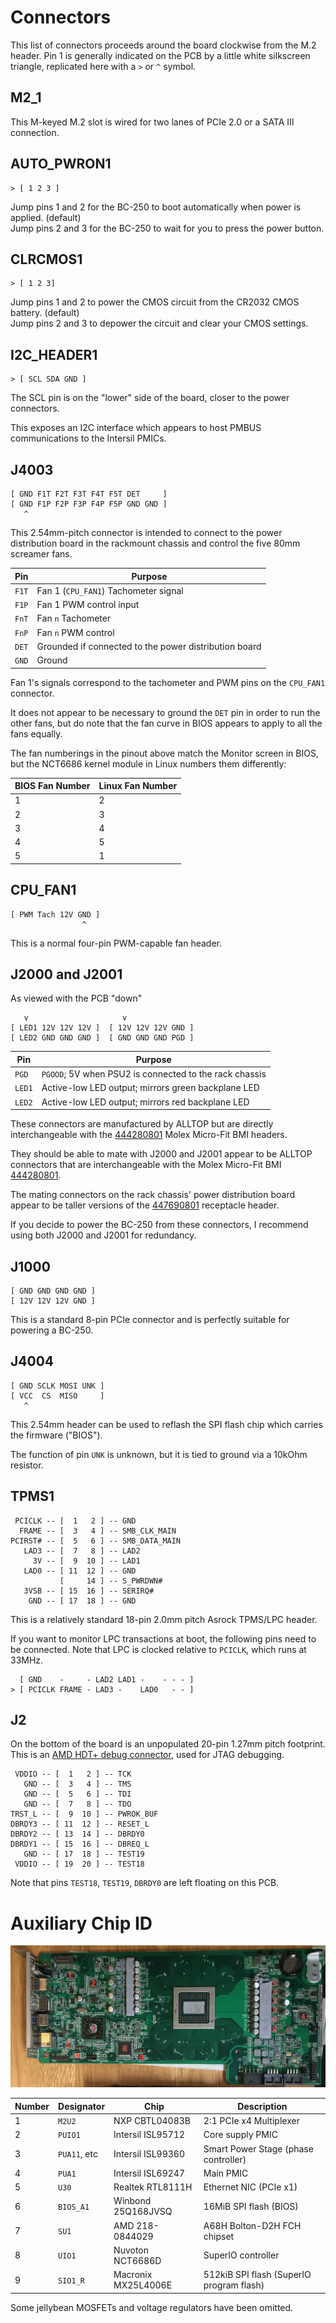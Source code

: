 # Connectors

This list of connectors proceeds around the board clockwise from the M.2 header. Pin 1 is generally indicated on the PCB by a little white silkscreen triangle, replicated here with a `>` or `^` symbol.

## M2_1

This M-keyed M.2 slot is wired for two lanes of PCIe 2.0 or a SATA III connection.

## AUTO_PWRON1

```
> [ 1 2 3 ]
```

Jump pins 1 and 2 for the BC-250 to boot automatically when power is applied. (default)\
Jump pins 2 and 3 for the BC-250 to wait for you to press the power button.

## CLRCMOS1

```
> [ 1 2 3]
```

Jump pins 1 and 2 to power the CMOS circuit from the CR2032 CMOS battery. (default)\
Jump pins 2 and 3 to depower the circuit and clear your CMOS settings.

## I2C_HEADER1

```
> [ SCL SDA GND ]
```

The SCL pin is on the "lower" side of the board, closer to the power connectors.

This exposes an I2C interface which appears to host PMBUS communications to the Intersil PMICs.

## J4003

```
[ GND F1T F2T F3T F4T F5T DET     ]
[ GND F1P F2P F3P F4P F5P GND GND ]
   ^
```

This 2.54mm-pitch connector is intended to connect to the power distribution board in the rackmount chassis and control the five 80mm screamer fans. 

| Pin | Purpose |
|-----|---------|
| `F1T` | Fan 1 (`CPU_FAN1`) Tachometer signal |
| `F1P` | Fan 1 PWM control input |
| `FnT` | Fan `n` Tachometer |
| `FnP` | Fan `n` PWM control |
| `DET` | Grounded if connected to the power distribution board |
| `GND` | Ground |

Fan 1's signals correspond to the tachometer and PWM pins on the `CPU_FAN1` connector.

It does not appear to be necessary to ground the `DET` pin in order to run the other fans, but do note that the fan curve in BIOS appears to apply to all the fans equally.

The fan numberings in the pinout above match the Monitor screen in BIOS, but the NCT6686 kernel module in Linux numbers them differently:

| BIOS Fan Number | Linux Fan Number |
|---|---|
| 1 | 2 |
| 2 | 3 |
| 3 | 4 |
| 4 | 5 |
| 5 | 1 |

## CPU_FAN1

```
[ PWM Tach 12V GND ]
                ^
```

This is a normal four-pin PWM-capable fan header.

## J2000 and J2001

As viewed with the PCB "down"
```
   v                     v
[ LED1 12V 12V 12V ]  [ 12V 12V 12V GND ]
[ LED2 GND GND GND ]  [ GND GND GND PGD ]
```

| Pin | Purpose |
|--------|---------|
| `PGD`  | `PGOOD`; 5V when PSU2 is connected to the rack chassis |
| `LED1` | Active-low LED output; mirrors green backplane LED |
| `LED2` | Active-low LED output; mirrors red backplane LED |

These connectors are manufactured by ALLTOP but are directly interchangeable with the [444280801](https://www.molex.com/en-us/products/part-detail/444280801) Molex Micro-Fit BMI headers.

They should be able to mate with J2000 and J2001 appear to be ALLTOP connectors that are interchangeable with the Molex Micro-Fit BMI [444280801](https://www.molex.com/en-us/products/part-detail/444280801).

The mating connectors on the rack chassis' power distribution board appear to be taller versions of the [447690801](https://www.molex.com/en-us/products/part-detail/447690801) receptacle header.

If you decide to power the BC-250 from these connectors, I recommend using both J2000 and J2001 for redundancy.

## J1000

```
[ GND GND GND GND ]
[ 12V 12V 12V GND ]
```

This is a standard 8-pin PCIe connector and is perfectly suitable for powering a BC-250.

## J4004

```
[ GND SCLK MOSI UNK ]
[ VCC  CS  MISO     ]
   ^
```

This 2.54mm header can be used to reflash the SPI flash chip which carries the firmware ("BIOS").

The function of pin `UNK` is unknown, but it is tied to ground via a 10kOhm resistor.

## TPMS1

```
 PCICLK -- [  1   2 ] -- GND
  FRAME -- [  3   4 ] -- SMB_CLK_MAIN
PCIRST# -- [  5   6 ] -- SMB_DATA_MAIN
   LAD3 -- [  7   8 ] -- LAD2
     3V -- [  9  10 ] -- LAD1
   LAD0 -- [ 11  12 ] -- GND
           [     14 ] -- S_PWRDWN#
   3VSB -- [ 15  16 ] -- SERIRQ#
    GND -- [ 17  18 ] -- GND
```

This is a relatively standard 18-pin 2.0mm pitch Asrock TPMS/LPC header.

If you want to monitor LPC transactions at boot, the following pins need to be connected. Note that LPC is clocked relative to `PCICLK`, which runs at 33MHz.

```
  [ GND    -     - LAD2 LAD1 -    - - - ]
> [ PCICLK FRAME - LAD3 -    LAD0   - - ]
```

## J2

On the bottom of the board is an unpopulated 20-pin 1.27mm pitch footprint. This is an [AMD HDT+ debug connector](https://github.com/x86-JTAG-Open-Research/x86-JTAG-Information/blob/master/Connector/HDTPlus.md), used for JTAG debugging.

```
 VDDIO -- [  1   2 ] -- TCK
   GND -- [  3   4 ] -- TMS
   GND -- [  5   6 ] -- TDI
   GND -- [  7   8 ] -- TDO
TRST_L -- [  9  10 ] -- PWROK_BUF
DBRDY3 -- [ 11  12 ] -- RESET_L
DBRDY2 -- [ 13  14 ] -- DBRDY0
DBRDY1 -- [ 15  16 ] -- DBREQ_L
   GND -- [ 17  18 ] -- TEST19
 VDDIO -- [ 19  20 ] -- TEST18
```

Note that pins `TEST18`, `TEST19`, `DBRDY0` are left floating on this PCB.

# Auxiliary Chip ID

![Top of the BC-250 board, with chips numbered](images/annotated-chip-id.jpg)

| Number | Designator | Chip | Description |
|---|--------------|---------------------|-|
| 1 | `M2U2`       | NXP CBTL04083B      | 2:1 PCIe x4 Multiplexer |
| 2 | `PUIO1`      | Intersil ISL95712   | Core supply PMIC |
| 3 | `PUA11`, etc | Intersil ISL99360   | Smart Power Stage (phase controller) |
| 4 | `PUA1`       | Intersil ISL69247   | Main PMIC |
| 5 | `U30`        | Realtek RTL8111H    | Ethernet NIC (PCIe x1) |
| 6 | `BIOS_A1`    | Winbond 25Q168JVSQ  | 16MiB SPI flash (BIOS) |
| 7 | `SU1`        | AMD 218-0844029     | A68H Bolton-D2H FCH chipset |
| 8 | `UIO1`       | Nuvoton NCT6686D    | SuperIO controller |
| 9 | `SIO1_R`     | Macronix MX25L4006E | 512kiB SPI flash (SuperIO program flash) |

Some jellybean MOSFETs and voltage regulators have been omitted.
